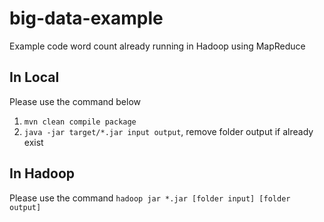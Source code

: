 # big-data-example
Example code word count already running in Hadoop using MapReduce

## In Local
Please use the command below
1. ```mvn clean compile package```
2. ```java -jar target/*.jar input output```, remove folder output if already exist

## In Hadoop
Please use the command ```hadoop jar *.jar [folder input] [folder output]```
